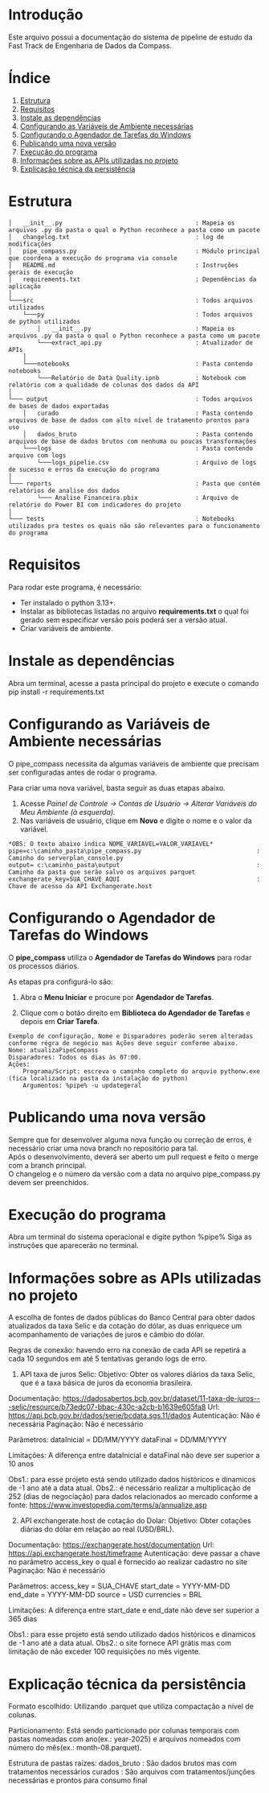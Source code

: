 # Introdução
Este arquivo possui a documentação do sistema de pipeline de estudo da Fast Track de Engenharia de Dados da Compass.

# Índice
1. [Estrutura](#estrutura)
2. [Requisitos](#requisitos)
3. [Instale as dependências](#instale-as-dependências)
4. [Configurando as Variáveis de Ambiente necessárias](#configurando-as-variáveis-de-ambiente-necessárias)
5. [Configurando o Agendador de Tarefas do Windows](#configurando-o-agendador-de-tarefas-do-windows)
6. [Publicando uma nova versão](#publicando-uma-nova-versão)
7. [Execução do programa](#execução-do-programa)
8. [Informações sobre as APIs utilizadas no projeto](#informações-sobre-as-apis-utilizadas-no-projeto)
9. [Explicação técnica da persistência](#explicação-técnica-da-persistência)

# Estrutura
```
│   __init__.py                                     : Mapeia os arquivos .py da pasta o qual o Python reconhece a pasta como um pacote
│   changelog.txt                                   : log de modificações
│   pipe_compass.py                                 : Módulo principal que coordena a execução do programa via console
│   README.md                                       : Instruções gerais de execução
│   requirements.txt                                : Dependências da aplicação
│
└───src                                             : Todos arquivos utilizados
    └───py                                          : Todos arquivos de python utilizados
        │   __init__.py                             : Mapeia os arquivos .py da pasta o qual o Python reconhece a pasta como um pacote
        └───extract_api.py                          : Atualizador de APIs
    │   
    └───notebooks                                   : Pasta contendo notebooks
        └───Relatório de Data Quality.ipnb          : Notebook com relatório com a qualidade de colunas dos dados da API
│
└─── output                                         : Todos arquivos de bases de dados exportadas
    │   curado                                      : Pasta contendo arquivos de base de dados com alto nível de tratamento prontos para uso
    │   dados_bruto                                 : Pasta contendo arquivos de base de dados brutos com nenhuma ou poucas transformações
    └───logs                                        : Pasta contendo arquivo com logs
        └───logs_pipelie.csv                        : Arquivo de logs de sucesso e erros da execução do programa
│
└─── reports                                        : Pasta que contém relatórios de analise dos dados
        └─── Analise Financeira.pbix                : Arquivo de relatório do Power BI com indicadores do projeto
│
└─── tests                                          : Notebooks utilizados pra testes os quais não são relevantes para o funcionamento do programa
```

# Requisitos
Para rodar este programa, é necessário:

- Ter instalado o python 3.13+.
- Instalar as bibliotecas listadas no arquivo **requirements.txt** o qual foi gerado sem especificar versão pois poderá ser a versão atual.
- Criar variáveis de ambiente.

# Instale as dependências 
Abra um terminal, acesse a pasta principal do projeto e execute o comando pip install -r requirements.txt

# Configurando as Variáveis de Ambiente necessárias
O pipe_compass necessita da algumas variáveis de ambiente que precisam ser configuradas antes de rodar o programa.

Para criar uma nova variável, basta seguir as duas etapas abaixo.

1. Acesse _Painel de Controle -> Contas de Usuário -> Alterar Variáveis do Meu Ambiente (à esquerda)_.
2. Nas variáveis de usuário, clique em **Novo** e digite o nome e o valor da variável.

```
*OBS: O texto abaixo indica NOME_VARIAVEL=VALOR_VARIAVEL*
pipe=c:\caminho_pasta\pipe_compass.py                                : Caminho do serverplan_console.py
output= c:\caminho_pasta\output                                      : Caminho da pasta que serão salvo os arquivos parquet
exchangerate_key=SUA_CHAVE_AQUI                                      : Chave de acesso da API Exchangerate.host
```
# Configurando o Agendador de Tarefas do Windows
O **pipe_compass** utiliza o **Agendador de Tarefas do Windows** para rodar os processos diários. 

As etapas pra configurá-lo são:

1. Abra o **Menu Iniciar** e procure por **Agendador de Tarefas**.

2. Clique com o botão direito em **Biblioteca do Agendador de Tarefas** e depois em **Criar Tarefa**.
```
Exemplo de configuração, Nome e Disparadores poderão serem alteradas conforme régra de negócio mas Ações deve seguir conforme abaixo.
Nome: atualizaPipeCompass 
Disparadores: Todos os dias às 07:00.
Ações:
    Programa/Script: escreva o caminho completo do arquvio pythonw.exe (fica localizado na pasta da instalação do python)
    Argumentos: %pipe% -u updategeral
```

# Publicando uma nova versão
Sempre que for desenvolver alguma nova função ou correção de erros, é necessário criar uma nova branch no repositório para tal.  
Após o desenvolvimento, deverá ser aberto um pull request e feito o merge com a branch principal.  
O changelog e o número da versão com a data no arquivo pipe_compass.py devem ser preenchidos.

# Execução do programa
Abra um terminal do sistema operacional e digite python %pipe%
Siga as instruções que aparecerão no terminal.

# Informações sobre as APIs utilizadas no projeto
A escolha de fontes de dados públicas do Banco Central para obter dados atualizados da taxa Selic e da cotação do dólar, as duas enriquece um acompanhamento de variações de juros e câmbio do dólar.

Regras de conexão: havendo erro na conexão de cada API se repetirá a cada 10 segundos em até 5 tentativas gerando logs de erro.

1. API taxa de juros Selic:
Objetivo: Obter os valores diários da taxa Selic, que é a taxa básica de juros da economia brasileira.

Documentação: https://dadosabertos.bcb.gov.br/dataset/11-taxa-de-juros---selic/resource/b73edc07-bbac-430c-a2cb-b1639e605fa8
Url: https://api.bcb.gov.br/dados/serie/bcdata.sgs.11/dados
Autenticação: Não é necessária
Paginação: Não é necessário

Parâmetros: 
dataInicial = DD/MM/YYYY
dataFinal   = DD/MM/YYYY

Limitações: A diferença entre dataInicial e dataFinal não deve ser superior a 10 anos

Obs1.: para esse projeto está sendo utilizado dados históricos e dinamicos de -1 ano até a data atual.
Obs2.: é necessário realizar a multiplicação de 252 (dias de negociação) para dados relacionados ao mercado conforme a fonte: https://www.investopedia.com/terms/a/annualize.asp

2. API exchangerate.host de cotação do Dolar:
Objetivo: Obter cotações diárias do dólar em relação ao real (USD/BRL).

Documentação: https://exchangerate.host/documentation
Url: https://api.exchangerate.host/timeframe
Autenticação: deve passar a chave no parâmetro access_key o qual é fornecido ao realizar cadastro no site
Paginação: Não é necessário

Parâmetros: 
access_key = SUA_CHAVE
start_date = YYYY-MM-DD
end_date = YYYY-MM-DD
source = USD
currencies = BRL

Limitações: A diferença entre start_date e end_date não deve ser superior a 365 dias

Obs1.: para esse projeto está sendo utilizado dados históricos e dinamicos de -1 ano até a data atual.
Obs2.: o site fornece API grátis mas com limitação de não exceder 100 requisições no mês vigente.

# Explicação técnica da persistência
Formato escolhido: Utilizando .parquet que utiliza compactação a nível de colunas.

Particionamento: Está sendo particionado por colunas temporais com pastas nomeadas com ano(ex.: year-2025) e arquivos nomeados com número do mês(ex.: month-08.parquet).

Estrutura de pastas raízes: 
dados_bruto                                   : São dados brutos mas com tratamentos necessários
curados                                       : São arquivos com tratamentos/junções necessárias e prontos para consumo final